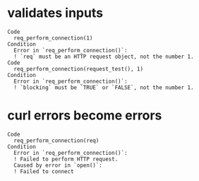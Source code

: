 # validates inputs

    Code
      req_perform_connection(1)
    Condition
      Error in `req_perform_connection()`:
      ! `req` must be an HTTP request object, not the number 1.
    Code
      req_perform_connection(request_test(), 1)
    Condition
      Error in `req_perform_connection()`:
      ! `blocking` must be `TRUE` or `FALSE`, not the number 1.

# curl errors become errors

    Code
      req_perform_connection(req)
    Condition
      Error in `req_perform_connection()`:
      ! Failed to perform HTTP request.
      Caused by error in `open()`:
      ! Failed to connect

